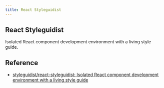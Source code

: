 ```yaml
---
title: React Styleguidist
---
```


## React Styleguidist
Isolated React component development environment with a living style guide.

## Reference
* [styleguidist/react-styleguidist: Isolated React component development environment with a living style guide](https://github.com/styleguidist/react-styleguidist)

